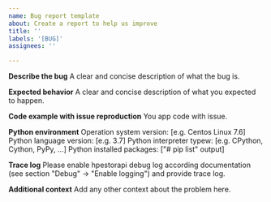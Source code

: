 ```yaml
---
name: Bug report template
about: Create a report to help us improve
title: ''
labels: '[BUG]'
assignees: ''

---
```


**Describe the bug**
A clear and concise description of what the bug is.

**Expected behavior**
A clear and concise description of what you expected to happen.

**Code example with issue reproduction**
You app code with issue.

**Python environment**
Operation system version: [e.g. Centos Linux 7.6]
Python language version: [e.g. 3.7]
Python interpreter typew: [e.g. CPython, Cython, PyPy, ...]
Python installed packages: ["# pip list" output]

**Trace log**
Please enable hpestorapi debug log according documentation (see section "Debug" -> "Enable logging") and provide trace log.

**Additional context**
Add any other context about the problem here.
